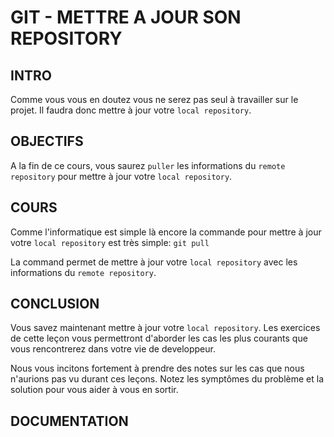 # GIT - METTRE A JOUR SON REPOSITORY

## INTRO

Comme vous vous en doutez vous ne serez pas seul à travailler sur le projet.
Il faudra donc mettre à jour votre `local repository`.

## OBJECTIFS

A la fin de ce cours, vous saurez `puller` les informations du `remote repository` pour mettre à jour votre `local repository`.

## COURS

Comme l'informatique est simple là encore la commande pour mettre à jour votre `local repository` est très simple: `git pull`

La command permet de mettre à jour votre `local repository` avec les informations du `remote repository`.

## CONCLUSION

Vous savez maintenant mettre à jour votre `local repository`. Les exercices de cette leçon vous permettront d'aborder les cas les plus courants que vous rencontrerez dans votre vie de developpeur.

Nous vous incitons fortement à prendre des notes sur les cas que nous n'aurions pas vu durant ces leçons. Notez les symptômes du problème et la solution pour vous aider à vous en sortir.

## DOCUMENTATION
